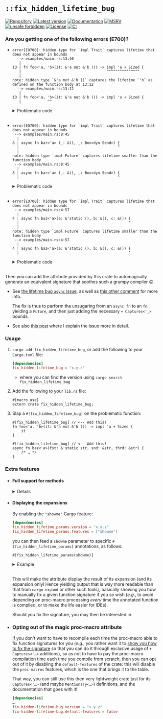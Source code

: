 # `::fix_hidden_lifetime_bug`

[![Repository](https://img.shields.io/badge/repository-GitHub-brightgreen.svg)](
https://github.com/danielhenrymantilla/fix_hidden_lifetime_bug.rs)
[![Latest version](https://img.shields.io/crates/v/fix-hidden-lifetime-bug.svg)](
https://crates.io/crates/fix-hidden-lifetime-bug)
[![Documentation](https://docs.rs/fix-hidden-lifetime-bug/badge.svg)](
https://docs.rs/fix-hidden-lifetime-bug)
[![MSRV](https://img.shields.io/badge/MSRV-1.39.0-white)](
https://gist.github.com/danielhenrymantilla/8e5b721b3929084562f8f65668920c33)
[![unsafe forbidden](https://img.shields.io/badge/unsafe-forbidden-success.svg)](
https://github.com/rust-secure-code/safety-dance/)
[![License](https://img.shields.io/crates/l/fix-hidden-lifetime-bug.svg)](
https://github.com/danielhenrymantilla/fix_hidden_lifetime_bug.rs/blob/master/LICENSE-ZLIB)
[![CI](https://github.com/danielhenrymantilla/fix_hidden_lifetime_bug.rs/workflows/CI/badge.svg)](
https://github.com/danielhenrymantilla/fix_hidden_lifetime_bug.rs/actions)

### Are you getting one of the following errors (E700)?

  - ```rust,ignore
    error[E0700]: hidden type for `impl Trait` captures lifetime that does not appear in bounds
      --> examples/main.rs:13:40
       |
    13 | fn foo<'a, 'b>(it: &'a mut &'b ()) -> impl 'a + Sized {
       |                                       ^^^^^^^^^^^^^^^
       |
    note: hidden type `&'a mut &'b ()` captures the lifetime `'b` as defined on the function body at 13:12
      --> examples/main.rs:13:12
       |
    13 | fn foo<'a, 'b>(it: &'a mut &'b ()) -> impl 'a + Sized {
       |            ^^
    ```

    <details><summary>Problematic code</summary>

    ```rust,compile_fail
    fn foo<'a, 'b>(it: &'a mut &'b ()) -> impl 'a + Sized {
        it
    }
    ```

    </details>

    <br/>

  - ```rust,ignore
    error[E0700]: hidden type for `impl Trait` captures lifetime that does not appear in bounds
     --> examples/main.rs:8:45
      |
    8 | async fn bar<'a> (_: &(), _: Box<dyn Send>) {
      |                                             ^
      |
    note: hidden type `impl Future` captures lifetime smaller than the function body
     --> examples/main.rs:8:45
      |
    8 | async fn bar<'a> (_: &(), _: Box<dyn Send>) {
      |                                             ^
    ```

    <details><summary>Problematic code</summary>

    ```rust,compile_fail
    async fn bar<'a> (_: &(), _: Box<dyn Send>) {
        /* … */
    }
    ```

    </details>

    <br/>

  - ```rust,ignore
    error[E0700]: hidden type for `impl Trait` captures lifetime that does not appear in bounds
     --> examples/main.rs:4:57
      |
    4 | async fn baz<'a>(a: &'static (), b: &(), c: &()) {
      |                                                  ^
      |
    note: hidden type `impl Future` captures lifetime smaller than the function body
     --> examples/main.rs:4:57
      |
    4 | async fn baz<'a>(a: &'static (), b: &(), c: &()) {
      |                                                  ^
    ```

    <details><summary>Problematic code</summary>

    ```rust,compile_fail
    async fn baz<'a>(a: &'static (), b: &(), c: &()) {
        /* … */
    }
    ```

    </details>

    <br/>

Then you can add the attribute provided by this crate to automagically generate
an equivalent signature that soothes such a grumpy compiler 🙃

  - See [the lifetime bug `async` issue], as well as [this other comment](
    https://github.com/rust-lang/rust/issues/34511#issuecomment-373423999) for
    more info.

    The fix is thus to perform the unsugaring from an `async fn` to an `fn`
    yielding a `Future`, and then just adding the necessary `+ Captures<'_>`
    bounds.

  - See also [this post](
    https://users.rust-lang.org/t/lifetimes-in-smol-executor/59157/8?u=yandros)
    where I explain the issue more in detail.

[the lifetime bug `async` issue]: https://github.com/rust-lang/rust/issues/63033

### Usage

 1. `cargo add fix_hidden_lifetime_bug`, or add the following to your `Cargo.toml` file:

    ```toml
    [dependencies]
    fix_hidden_lifetime_bug = "x.y.z"
    ```

      - where you can find the version using `cargo search fix_hidden_lifetime_bug`

 1. Add the following to your `lib.rs` file:

    ```rust,ignore
    #[macro_use]
    extern crate fix_hidden_lifetime_bug;
    ```

 1. Slap a `#[fix_hidden_lifetime_bug]` on the problematic function:

    ```rust,ignore
    #[fix_hidden_lifetime_bug] // <-- Add this!
    fn foo<'a, 'b>(it: &'a mut &'b ()) -> impl 'a + Sized {
        it
    }
    ```

    ```rust,ignore
    #[fix_hidden_lifetime_bug] // <-- Add this!
    async fn baz<'a>(fst: &'static str, snd: &str, thrd: &str) {
        /* … */
    }
    ```

### Extra features

  - #### Full support for methods

    <details>

    In the case of methods, the `Self` type may be hiding lifetime parameters on
    its own, in which case a macro annotation on the method alone may not have
    enough syntactical information to generate the fix:

    ```rust,compile_fail
    use ::fix_hidden_lifetime_bug::fix_hidden_lifetime_bug;

    struct Invariant<'lt> (
        fn(&()) -> &mut &'lt (),
    );

    impl Invariant<'_> {
        #[fix_hidden_lifetime_bug]
        fn quux(&self) -> impl '_ + Sized { self }
    }
    ```

    In that case, the fix is to also decorate the whole `impl` block with
    the attribute:

    ```rust
    use ::fix_hidden_lifetime_bug::fix_hidden_lifetime_bug;

    struct Invariant<'lt> (
        fn(&()) -> &mut &'lt (),
    );

    #[fix_hidden_lifetime_bug]
    impl Invariant<'_> {
        #[fix_hidden_lifetime_bug]
        fn quux(&self) -> impl '_ + Sized { self }
    }
    ```

    ___

    </details>

  - #### Displaying the expansions

    By enabling the `"showme"` Cargo feature:

    ```toml
    [dependencies]
    fix_hidden_lifetime_params.version = "x.y.z"
    fix_hidden_lifetime_params.features = ["showme"]
    ```

    you can then feed a `showme` parameter to specific
    `#[fix_hidden_lifetime_params]` annotations, as follows:

    ```rust,ignore
    #[fix_hidden_lifetime_params(showme)]
    ```

    <details><summary>Example</summary>

    ```rust,ignore
    use ::fix_hidden_lifetime_params::fix_hidden_lifetime_params;

    #[fix_hidden_lifetime_params(showme)]
    async fn baz<'a>(a: &'static (), b: &'_ (), c: &'_ ()) {
        println!("Hello, World!");
    }
    ```

    outputs:

    ```rust
    fn baz<'a, '_0, '_1, '__async_fut>(
        a: &'static (),
        b: &'_0 (),
        c: &'_1 (),
    ) -> impl '__async_fut
          + ::fix_hidden_lifetime_bug::core::future::Future<Output = ()>
          + ::fix_hidden_lifetime_bug::Captures<'a>
          + ::fix_hidden_lifetime_bug::Captures<'_0>
          + ::fix_hidden_lifetime_bug::Captures<'_1>
    where
        &'static (): '__async_fut,
        &'_0 (): '__async_fut,
        &'_1 (): '__async_fut,
    {
        async move {
            "Mention the input vars so that they get captured by the Future";
            let (_, _, _) = (a, b, c);
            println!("Hello, World!");
        }
    }
    ```

    </details>

    <br/>

    This will make the attribute display the result of its expansion (and
    its expansion only! Hence yielding output that is way more readable than
    that from `cargo expand` or other such tools), basically showing you how to
    manually fix a given function signature if you so wish (_e.g._, to avoid
    depending on proc-macro processing _every_ time the annotated function is
    compiled, or to make the life easier for IDEs).

    Should you fix the signature, you may then be interested in:

  - ### Opting out of the magic proc-macro attribute

    If you don't want to have to recompile each time the proc-macro able to fix
    function signatures for you (_e.g._, you rather want it to [show you how to
    fix the signature] so that you can do it through exclusive usage of
    `+ Captures<'…>` additions), so as not to have to pay the proc-macro
    compilation time each time you compile from scratch, then you can opt out of
    it by disabling the `default-features` of the crate: this will disable the
    `proc-macros` features, which is the one that brings it to the table.

    That way, you can still use this then very lightweight crate just for its
    `Captures<'…>` (and maybe `MentionsTy<…>`) definitions, and the
    documentation that goes with it!

    ```toml
    [dependencies]
    …
    fix-hidden-lifetime-bug.version = "x.y.z"
    fix-hidden-lifetime-bug.default-features = false
    ```

[show you how to fix the signature]: #displaying-the-expansions
